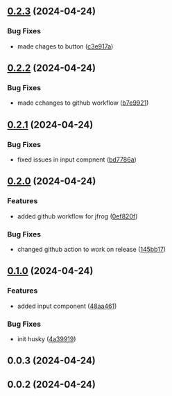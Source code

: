 

## [0.2.3](https://github.com/Eswar-Oruganti/component-lib/compare/0.2.2...0.2.3) (2024-04-24)


### Bug Fixes

* made chages to button ([c3e917a](https://github.com/Eswar-Oruganti/component-lib/commit/c3e917a710f84af7ef07f409d629c148b617bd8a))

## [0.2.2](https://github.com/Eswar-Oruganti/component-lib/compare/0.2.1...0.2.2) (2024-04-24)


### Bug Fixes

* made cchanges to github workflow ([b7e9921](https://github.com/Eswar-Oruganti/component-lib/commit/b7e992157b3cca4abad4713680b03c94e17de408))

## [0.2.1](https://github.com/Eswar-Oruganti/component-lib/compare/0.2.0...0.2.1) (2024-04-24)


### Bug Fixes

* fixed issues in input compnent ([bd7786a](https://github.com/Eswar-Oruganti/component-lib/commit/bd7786a21fcf6fd4dea33f329d7227c73948faaa))

## [0.2.0](https://github.com/Eswar-Oruganti/component-lib/compare/0.1.0...0.2.0) (2024-04-24)


### Features

* added github workflow for jfrog ([0ef820f](https://github.com/Eswar-Oruganti/component-lib/commit/0ef820fd9161e6585460a5e914ac999e2a8e9c0a))


### Bug Fixes

* changed github action to work on release ([145bb17](https://github.com/Eswar-Oruganti/component-lib/commit/145bb17624d8eb9260d278e47fdb7f977ee02d07))

## [0.1.0](https://github.com/Eswar-Oruganti/component-lib/compare/0.0.3...0.1.0) (2024-04-24)


### Features

* added input component ([48aa461](https://github.com/Eswar-Oruganti/component-lib/commit/48aa461923780703ea54417a572d7a76873fa33f))


### Bug Fixes

* init husky ([4a39919](https://github.com/Eswar-Oruganti/component-lib/commit/4a39919caabb219c3e183ff9cbbc7059ebeff0a1))

## 0.0.3 (2024-04-24)

## 0.0.2 (2024-04-24)
